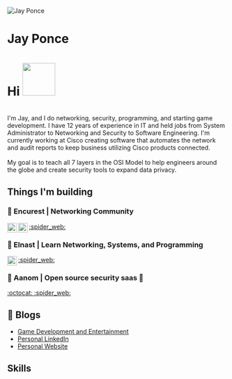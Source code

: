 ![Jay Ponce](https://github.com/jay-ponce/jay-ponce/blob/1c94f9df67ee95c308f6526cd897192a179f815a/banner.gif)

# Jay Ponce
# Hi <img src="https://media.giphy.com/media/tP0T8nA2sRlqKvYjg6/giphy.gif" width="75px">
<br>
I'm Jay, and I do networking, security, programming, and starting game development. I have 12 years of experience in IT and held jobs from System Administrator to Networking and Security to Software Engineering. I'm currently working at Cisco creating software that automates the network and audit reports to keep business utilizing Cisco products connected.
<br><br>
My goal is to teach all 7 layers in the OSI Model to help engineers around the globe and create security tools to expand data privacy.

## Things I'm building

### :office: Encurest | Networking Community

<a href="https://www.encurest.com">
        :spider_web:
</a>
<a href="https://www.twitter.com/encurest">
  <img align="left" alt="Encurest | Twitter" width="22px" src="https://raw.githubusercontent.com/peterthehan/peterthehan/master/assets/twitter.svg" />
</a>
<a href="https://www.linkedin.com/company/encurest">
  <img align="left" alt="Abhishek's LinkedIN" width="22px" src="https://raw.githubusercontent.com/peterthehan/peterthehan/master/assets/linkedin.svg" />
</a>

### :school: Elnast | Learn Networking, Systems, and Programming

<a href="https://www.elnast.com">
        :spider_web:
</a>
<a href="https://www.twitter.com/elnastech">
  <img align="left" alt="Encurest | Twitter" width="22px" src="https://raw.githubusercontent.com/peterthehan/peterthehan/master/assets/twitter.svg" />
</a>


### :ninja: Aanom | Open source security saas :ninja:
<a href="https://github.com/aanominc">
  :octocat: 
</a>

<a href="https://www.aanom.org">
        :spider_web:
</a>

## 📝 Blogs
- [Game Development and Entertainment](https://www.inob.io)
- [Personal LinkedIn](https://www.linkedin.com/in/jayponce)
- [Personal Website](https://www.jayponce.com)

## Skills

<p>
  
</p>

